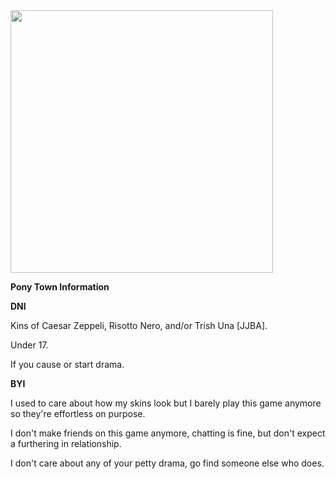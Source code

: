 <img src="https://thumbs.gfycat.com/CooperativeVariableAndeancat-size_restricted.gif" width="420" >


**Pony Town Information**

**DNI**

Kins of Caesar Zeppeli, Risotto Nero, and/or Trish Una [JJBA]. 

Under 17.

If you cause or start drama.

**BYI**

I used to care about how my skins look but I barely play this game anymore so they're effortless on purpose.

I don't make friends on this game anymore, chatting is fine, but don't expect a furthering in relationship.

I don't care about any of your petty drama, go find someone else who does.

